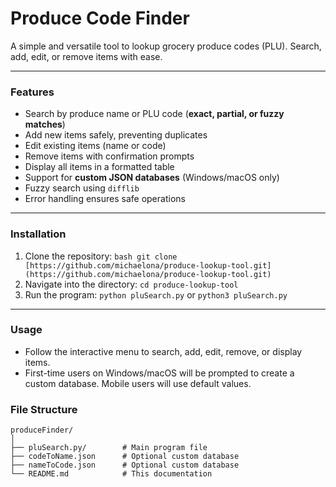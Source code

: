 # Produce Code Finder

A simple and versatile tool to lookup grocery produce codes (PLU). Search, add, edit, or remove items with ease.

---

### Features

- Search by produce name or PLU code (**exact, partial, or fuzzy matches**)
- Add new items safely, preventing duplicates
- Edit existing items (name or code)
- Remove items with confirmation prompts
- Display all items in a formatted table
- Support for **custom JSON databases** (Windows/macOS only)
- Fuzzy search using `difflib`
- Error handling ensures safe operations

---

### Installation

1. Clone the repository:
   ```bash git clone [https://github.com/michaelona/produce-lookup-tool.git](https://github.com/michaelona/produce-lookup-tool.git)```
2. Navigate into the directory:
   ```cd produce-lookup-tool```
3. Run the program:
   ```python pluSearch.py``` or ```python3 pluSearch.py```

---

### Usage
- Follow the interactive menu to search, add, edit, remove, or display items.
- First-time users on Windows/macOS will be prompted to create a custom database. Mobile users will use default values.

### File Structure

```
produceFinder/
│
├── pluSearch.py/        # Main program file
├── codeToName.json      # Optional custom database
├── nameToCode.json      # Optional custom database
└── README.md            # This documentation
```